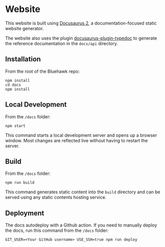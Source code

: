 # Website

This website is built using [Docusaurus 2](https://docusaurus.io/), a documentation-focused static website generator.

The website also uses the plugin [docusaurus-plugin-typedoc](https://www.npmjs.com/package/docusaurus-plugin-typedoc)
to generate the reference documentation in the `docs/api` directory.

## Installation

From the root of the Bluehawk repo:

```shell
npm install
cd docs
npm install
```

## Local Development

From the `/docs` folder:

```shell
npm start
```

This command starts a local development server and opens up a browser window. Most changes are reflected live without having to restart the server.

## Build

From the `/docs` folder:

```shell
npm run build
```

This command generates static content into the `build` directory and can be served using any static contents hosting service.

## Deployment

The docs autodeploy with a Github action. If you need to manually deploy the docs, run this command from the `/docs` folder:

```shell
GIT_USER=<Your GitHub username> USE_SSH=true npm run deploy
```
